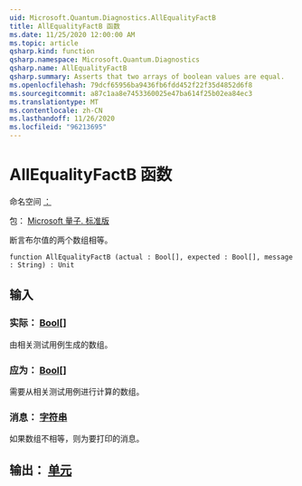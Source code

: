 ```yaml
---
uid: Microsoft.Quantum.Diagnostics.AllEqualityFactB
title: AllEqualityFactB 函数
ms.date: 11/25/2020 12:00:00 AM
ms.topic: article
qsharp.kind: function
qsharp.namespace: Microsoft.Quantum.Diagnostics
qsharp.name: AllEqualityFactB
qsharp.summary: Asserts that two arrays of boolean values are equal.
ms.openlocfilehash: 79dcf65956ba9436fb6fdd452f22f35d4852d6f8
ms.sourcegitcommit: a87c1aa8e7453360025e47ba614f25b02ea84ec3
ms.translationtype: MT
ms.contentlocale: zh-CN
ms.lasthandoff: 11/26/2020
ms.locfileid: "96213695"
---
```

# <a name="allequalityfactb-function"></a>AllEqualityFactB 函数

命名空间 [：](xref:Microsoft.Quantum.Diagnostics)

包： [Microsoft 量子. 标准版](https://nuget.org/packages/Microsoft.Quantum.Standard)


断言布尔值的两个数组相等。

```qsharp
function AllEqualityFactB (actual : Bool[], expected : Bool[], message : String) : Unit
```


## <a name="input"></a>输入

### <a name="actual--bool"></a>实际： [Bool](xref:microsoft.quantum.lang-ref.bool)[]

由相关测试用例生成的数组。


### <a name="expected--bool"></a>应为： [Bool](xref:microsoft.quantum.lang-ref.bool)[]

需要从相关测试用例进行计算的数组。


### <a name="message--string"></a>消息： [字符串](xref:microsoft.quantum.lang-ref.string)

如果数组不相等，则为要打印的消息。



## <a name="output--unit"></a>输出： [单元](xref:microsoft.quantum.lang-ref.unit)

